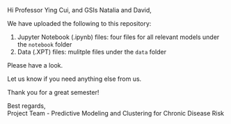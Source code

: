 Hi Professor Ying Cui, and GSIs Natalia and David,  

We have uploaded the following to this repository:
1. Jupyter Notebook (.ipynb) files: four files for all relevant models under the `notebook` folder 
2. Data (.XPT) files: mulitple files under the `data` folder

Please have a look.  

Let us know if you need anything else from us.  

Thank you for a great semester!  

Best regards,  
Project Team - Predictive Modeling and Clustering for Chronic Disease Risk  
